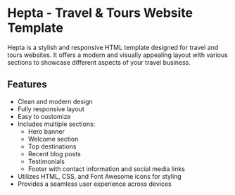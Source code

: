 # Hepta - Travel & Tours Website Template

Hepta is a stylish and responsive HTML template designed for travel and tours websites. It offers a modern and visually appealing layout with various sections to showcase different aspects of your travel business.

## Features

- Clean and modern design
- Fully responsive layout
- Easy to customize
- Includes multiple sections:
  - Hero banner
  - Welcome section
  - Top destinations
  - Recent blog posts
  - Testimonials
  - Footer with contact information and social media links
- Utilizes HTML, CSS, and Font Awesome icons for styling
- Provides a seamless user experience across devices


